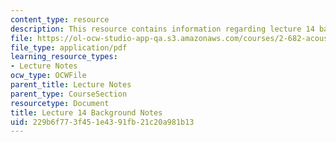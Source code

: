 ```yaml
---
content_type: resource
description: This resource contains information regarding lecture 14 background notes.
file: https://ol-ocw-studio-app-qa.s3.amazonaws.com/courses/2-682-acoustical-oceanography-spring-2012/229b6f773f451e4391fb21c20a981b13_MIT2_682S12_bglec14.pdf
file_type: application/pdf
learning_resource_types:
- Lecture Notes
ocw_type: OCWFile
parent_title: Lecture Notes
parent_type: CourseSection
resourcetype: Document
title: Lecture 14 Background Notes
uid: 229b6f77-3f45-1e43-91fb-21c20a981b13
---
```

